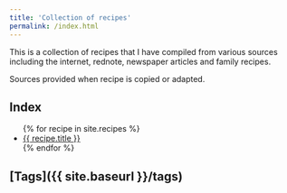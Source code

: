 ```yaml
---
title: 'Collection of recipes'
permalink: /index.html
---
```

This is a collection of recipes that I have compiled from various sources including the internet, rednote, newspaper articles and family recipes.

Sources provided when recipe is copied or adapted.

## Index 

<ul>
    {% for recipe in site.recipes %}
      <li>
        <a href="{{ site.baseurl }}{{ recipe.url }}">
          {{ recipe.title }}
        </a>
      </li>
    {% endfor %}
</ul>

## [Tags]({{ site.baseurl }}/tags)